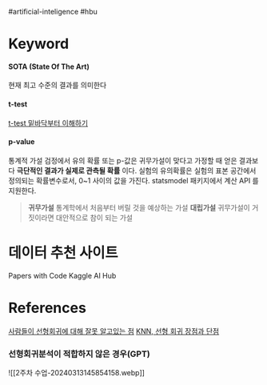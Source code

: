 #artificial-inteligence #hbu

# Keyword
#### SOTA (State Of The Art)
현재 최고 수준의 결과를 의미한다

#### t-test
[t-test 밑바닥부터 이해하기](https://diseny.tistory.com/entry/t-test-%EB%B0%91%EB%B0%94%EB%8B%A5%EB%B6%80%ED%84%B0-%EC%9D%B4%ED%95%B4%ED%95%98%EA%B8%B0)

#### p-value
통계적 가설 검정에서 유의 확률 또는 p-값은 귀무가설이 맞다고 가정할 때 얻은 결과보다 **극단적인 결과가 실제로 관측될 확률** 이다. 실험의 유의확률은 실험의 표본 공간에서 정의되는 확률변수로서, 0~1 사이의 값을 가진다.
statsmodel 패키지에서 계산 API 를 지원한다.

> **귀무가설**
> 통계학에서 처음부터 버릴 것을 예상하는 가설
> **대립가설**
> 귀무가설이 거짓이라면 대안적으로 참이 되는 가설


# 데이터 추천 사이트
Papers with Code
Kaggle
AI Hub


# References
[사람들이 선형회귀에 대해 잘못 알고있는 점](https://challenge.tistory.com/43)
[KNN, 선형 회귀 장점과 단점](https://velog.io/@jesuiszoe/%EC%9E%A5%EC%A0%90%EA%B3%BC-%EB%8B%A8%EC%A0%90)

### 선형회귀분석이 적합하지 않은 경우(GPT)

![[2주차 수업-20240313145854158.webp]]
